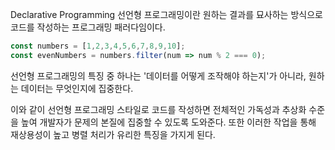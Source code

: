Declarative Programming
선언형 프로그래밍이란 원하는 결과를 묘사하는 방식으로 코드를 작성하는 프로그래밍 패러다임이다.

```js
const numbers = [1,2,3,4,5,6,7,8,9,10];
const evenNumbers = numbers.filter(num => num % 2 === 0);
```

선언형 프로그래밍의 특징 중 하나는 '데이터를 어떻게 조작해야 하는지'가 아니라, 원하는 데이터는 무엇인지에 집중한다.

이와 같이 선언형 프로그래밍 스타일로 코드를 작성하면 전체적인 가독성과 추상화 수준을 높여 개발자가 문제의 본질에 집중할 수 있도록 도와준다. 또한 이러한 작업을 통해 재상용성이 높고 병렬 처리가 유리한 특징을 가지게 된다.